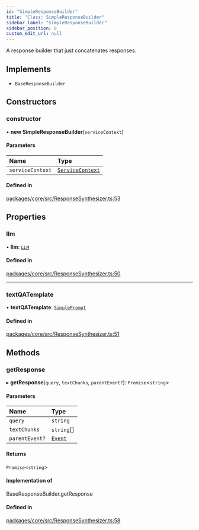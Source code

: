 ```yaml
---
id: "SimpleResponseBuilder"
title: "Class: SimpleResponseBuilder"
sidebar_label: "SimpleResponseBuilder"
sidebar_position: 0
custom_edit_url: null
---
```


A response builder that just concatenates responses.

## Implements

- `BaseResponseBuilder`

## Constructors

### constructor

• **new SimpleResponseBuilder**(`serviceContext`)

#### Parameters

| Name             | Type                                                |
| :--------------- | :-------------------------------------------------- |
| `serviceContext` | [`ServiceContext`](../interfaces/ServiceContext.md) |

#### Defined in

[packages/core/src/ResponseSynthesizer.ts:53](https://github.com/run-llama/LlamaIndexTS/blob/3552de1/packages/core/src/ResponseSynthesizer.ts#L53)

## Properties

### llm

• **llm**: [`LLM`](../interfaces/LLM.md)

#### Defined in

[packages/core/src/ResponseSynthesizer.ts:50](https://github.com/run-llama/LlamaIndexTS/blob/3552de1/packages/core/src/ResponseSynthesizer.ts#L50)

---

### textQATemplate

• **textQATemplate**: [`SimplePrompt`](../#simpleprompt)

#### Defined in

[packages/core/src/ResponseSynthesizer.ts:51](https://github.com/run-llama/LlamaIndexTS/blob/3552de1/packages/core/src/ResponseSynthesizer.ts#L51)

## Methods

### getResponse

▸ **getResponse**(`query`, `textChunks`, `parentEvent?`): `Promise`<`string`\>

#### Parameters

| Name           | Type                              |
| :------------- | :-------------------------------- |
| `query`        | `string`                          |
| `textChunks`   | `string`[]                        |
| `parentEvent?` | [`Event`](../interfaces/Event.md) |

#### Returns

`Promise`<`string`\>

#### Implementation of

BaseResponseBuilder.getResponse

#### Defined in

[packages/core/src/ResponseSynthesizer.ts:58](https://github.com/run-llama/LlamaIndexTS/blob/3552de1/packages/core/src/ResponseSynthesizer.ts#L58)
